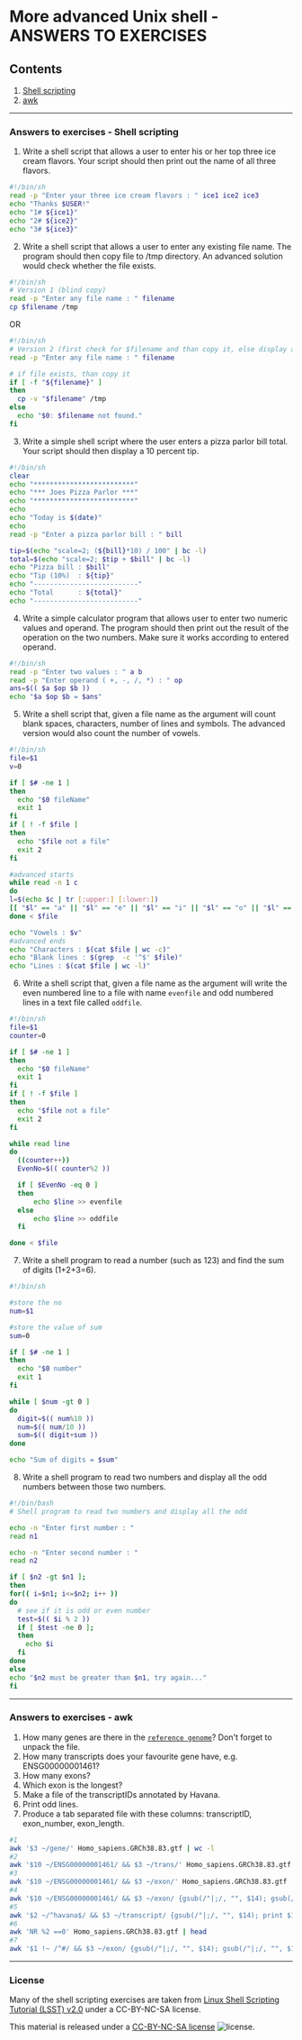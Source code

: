 # More advanced Unix shell - ANSWERS TO EXERCISES

## Contents

1. [Shell scripting](#answers-to-exercises---shell-scripting)
2. [awk](#answers-to-exercises---awk)

---
### Answers to exercises - Shell scripting

1. Write a shell script that allows a user to enter his or her top three ice cream flavors. Your script should then print out the name of all three flavors.
  ```bash
#!/bin/sh
read -p "Enter your three ice cream flavors : " ice1 ice2 ice3
echo "Thanks $USER!"
echo "1# ${ice1}"
echo "2# ${ice2}"
echo "3# ${ice3}"
```  

2. Write a shell script that allows a user to enter any existing file name. The program should then copy file to /tmp directory. An advanced solution would check whether the file exists.
  ```bash
#!/bin/sh
# Version 1 (blind copy)
read -p "Enter any file name : " filename
cp $filename /tmp
```  
  OR  
  ```bash
#!/bin/sh
# Version 2 (first check for $filename and than copy it, else display an error message)
read -p "Enter any file name : " filename

# if file exists, than copy it
if [ -f "${filename}" ]
then
	cp -v "$filename" /tmp
else
	echo "$0: $filename not found."
fi
```  

3. Write a simple shell script where the user enters a pizza parlor bill total. Your script should then display a 10 percent tip.
  ```bash
#!/bin/sh
clear
echo "*************************"
echo "*** Joes Pizza Parlor ***"
echo "*************************"
echo
echo "Today is $(date)"
echo
read -p "Enter a pizza parlor bill : " bill

tip=$(echo "scale=2; (${bill}*10) / 100" | bc -l)
total=$(echo "scale=2; $tip + $bill" | bc -l)
echo "Pizza bill : $bill"
echo "Tip (10%)  : ${tip}"
echo "--------------------------"
echo "Total      : ${total}"
echo "--------------------------"
```  

4. Write a simple calculator program that allows user to enter two numeric values and operand. The program should then print out the result of the operation on the two numbers. Make sure it works according to entered operand.
  ```bash
#!/bin/sh
read -p "Enter two values : " a b
read -p "Enter operand ( +, -, /, *) : " op
ans=$(( $a $op $b ))
echo "$a $op $b = $ans"
```  

5. Write a shell script that, given a file name as the argument will count blank spaces, characters, number of lines and symbols. The advanced version would also count the number of vowels.
  ```bash
#!/bin/sh
file=$1
v=0

if [ $# -ne 1 ]
then
	echo "$0 fileName"
	exit 1
fi
if [ ! -f $file ]
then
	echo "$file not a file"
	exit 2
fi

#advanced starts
while read -n 1 c
do
  l=$(echo $c | tr [:upper:] [:lower:])
  [[ "$l" == "a" || "$l" == "e" || "$l" == "i" || "$l" == "o" || "$l" == "u" ]] && (( v++ ))
done < $file

echo "Vowels : $v"
#advanced ends
echo "Characters : $(cat $file | wc -c)"
echo "Blank lines : $(grep  -c '^$' $file)"
echo "Lines : $(cat $file | wc -l)"
```  

6. Write a shell script that, given a file name as the argument will write the even numbered line to a file with name `evenfile` and odd numbered lines in a text file called `oddfile`.
  ```bash
#!/bin/sh
file=$1
counter=0

if [ $# -ne 1 ]
then
	echo "$0 fileName"
	exit 1
fi
if [ ! -f $file ]
then
	echo "$file not a file"
	exit 2
fi

while read line
do
	((counter++))
	EvenNo=$(( counter%2 ))

	if [ $EvenNo -eq 0 ]
	then
		echo $line >> evenfile
	else
		echo $line >> oddfile
	fi

done < $file
```  

7. Write a shell program to read a number (such as 123) and find the sum of digits (1+2+3=6).
  ```bash
#!/bin/sh

#store the no
num=$1

#store the value of sum
sum=0

if [ $# -ne 1 ]
then
	echo "$0 number"
	exit 1
fi

while [ $num -gt 0 ]
do
	digit=$(( num%10 ))
	num=$(( num/10 ))
	sum=$(( digit+sum ))
done

echo "Sum of digits = $sum"
```  

8. Write a shell program to read two numbers and display all the odd numbers between those two numbers.
  ```bash
#!/bin/bash
# Shell program to read two numbers and display all the odd

echo -n "Enter first number : "
read n1

echo -n "Enter second number : "
read n2

if [ $n2 -gt $n1 ];
then
  for(( i=$n1; i<=$n2; i++ ))
  do
    # see if it is odd or even number
    test=$(( $i % 2 ))
    if [ $test -ne 0 ];
    then
      echo $i
    fi
  done
else
  echo "$n2 must be greater than $n1, try again..."
fi
```  

---
### Answers to exercises - awk

1. How many genes are there in the [`reference genome`](exercises/Homo_sapiens.GRCh38.83.gtf.gz)? Don't forget to unpack the file.
2. How many transcripts does your favourite gene have, e.g. ENSG00000001461?
3. How many exons?
4. Which exon is the longest?
5. Make a file of the transcriptIDs annotated by Havana.
6. Print odd lines.
7. Produce a tab separated file with these columns: transcriptID, exon_number, exon_length.

```bash
#1
awk '$3 ~/gene/' Homo_sapiens.GRCh38.83.gtf | wc -l
#2
awk '$10 ~/ENSG00000001461/ && $3 ~/trans/' Homo_sapiens.GRCh38.83.gtf | wc -l
#3
awk '$10 ~/ENSG00000001461/ && $3 ~/exon/' Homo_sapiens.GRCh38.83.gtf | wc -l
#4
awk '$10 ~/ENSG00000001461/ && $3 ~/exon/ {gsub(/"|;/, "", $14); gsub(/"|;/, "", $18); printf("%s\t%s\t%s\t%s\t%s\t%d\n", $13, $14, $17, $18, "length", ($5-$4))}' Homo_sapiens.GRCh38.83.gtf | sort -rnk2 | head -1
#5
awk '$2 ~/^havana$/ && $3 ~/transcript/ {gsub(/"|;/, "", $14); print $14}' Homo_sapiens.GRCh38.83.gtf > havana_transcripts.txt
#6
awk 'NR %2 ==0' Homo_sapiens.GRCh38.83.gtf | head
#7
awk '$1 !~ /^#/ && $3 ~/exon/ {gsub(/"|;/, "", $14); gsub(/"|;/, "", $18); printf("%s\t%d\t%d\n", $14, $18, ($5-$4))}' Homo_sapiens.GRCh38.83.gtf > exon_length.txt
```

---
### License

Many of the shell scripting exercises are taken from [Linux Shell Scripting Tutorial (LSST) v2.0](https://bash.cyberciti.biz/guide/Main_Page) under a CC-BY-NC-SA license.

This material is released under a
[CC-BY-NC-SA license](https://creativecommons.org/licenses/by-nc-sa/4.0/) ![license](https://licensebuttons.net/l/by-nc-sa/3.0/88x31.png).

